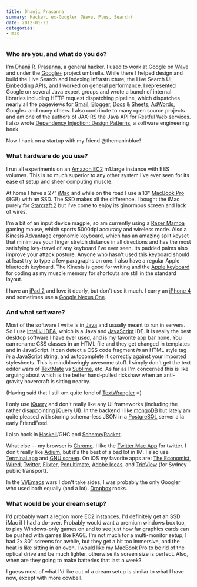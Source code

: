 ```yaml
---
title: Dhanji Prasanna
summary: Hacker, ex-Googler (Wave, Plus, Search)
date: 2012-01-23
categories:
- mac
---
```


### Who are you, and what do you do?

I'm [Dhanji R. Prasanna](http://rethrick.com "Dhanji's website."), a general hacker. I used to work at Google on [Wave][google-wave] and under the [Google+][google-plus] project umbrella. While there I helped design and build the Live Search and Indexing infrastructure, the Live Search UI, Embedding APIs, and I worked on general performance. I represented Google on several Java expert groups and wrote a bunch of internal libraries including HTTP request dispatching pipeline, which dispatches nearly all the pageviews for [Gmail][], [Blogger][], [Docs][google-docs] & [Sheets][google-sheets], [AdWords][], Google+ and many others. I also contribute to many open source projects and am one of the authors of JAX-RS the Java API for Restful Web services. I also wrote [Dependency Injection: Design Patterns](http://manning.com/prasanna "Dhanji's book."), a software engineering book.

Now I hack on a startup with my friend @themaninblue!

### What hardware do you use?

I run all experiments on an [Amazon EC2][ec2] m1.large instance with EBS volumes. This is so much superior to any other system I've ever seen for its ease of setup and sheer computing muscle.

At home I have a 27" [iMac][] and while on the road I use a 13" [MacBook Pro][macbook-pro] (8GB) with an SSD. The SSD makes all the difference. I bought the iMac purely for [Starcraft 2][starcraft-2] but I've come to enjoy its ginormous screen and lack of wires.

I'm a bit of an input device magpie, so am currently using a [Razer Mamba][mamba] gaming mouse, which sports 5000dpi accuracy and wireless mode. Also a [Kinesis Advantage][advantage] ergonomic keyboard, which has an amazing split keyset that minimizes your finger stretch distance in all directions and has the most satisfying key-travel of any keyboard I've ever seen. Its padded palms also improve your attack posture. Anyone who hasn't used this keyboard should at least try to type a few paragraphs on one. I also have a regular Apple bluetooth keyboard. The Kinesis is good for writing and the [Apple keyboard][keyboard] for coding as my muscle memory for shortcuts are still in the standard layout.

I have an [iPad 2][ipad-2] and love it dearly, but don't use it much. I carry an [iPhone 4][iphone-4] and sometimes use a [Google Nexus One][nexus-one].

### And what software?

Most of the software I write is in [Java][] and usually meant to run in servers. So I use [IntelliJ IDEA][intellij-idea], which is a Java and [JavaScript][] IDE. It is really the best desktop software I have ever used, and is my favorite app bar none. You can rename CSS classes in an HTML file and they get changed in templates and in JavaScript. It can detect a CSS code fragment *in* an HTML style tag *in* a JavaScript string, and autocomplete it correctly against your imported stylesheets. This is mindblowingly awesome stuff. I simply don't get the text editor wars of [TextMate][] vs [Sublime][sublime-text], etc. As far as I'm concerned this is like arguing about which is the better hand-pulled rickshaw when an anti-gravity hovercraft is sitting nearby.

(Having said that I still am quite fond of [TextWrangler][] =)

I only use [jQuery][] and don't really like any UI frameworks (including the rather disappointing jQuery UI). In the backend I like [mongoDB][] but lately am quite pleased with storing schema-less JSON in a [PostgreSQL][] server a la early FriendFeed.

I also hack in [Haskell][]/GHC and [Scheme][]/[Racket][].

What else -- my browser is [Chrome][]. I like the [Twitter Mac App][twitter-mac] for twitter. I don't really like [Adium][], but it's the best of a bad lot in IM. I also use [Terminal.app][terminal] and [GNU screen][screen]. On iOS my favorite apps are: [The Economist][the-economist-ios], [Wired][wired-ios], [Twitter][twitter-ios], [Flixter][flixter-ios], [Penultimate][penultimate-ios], [Adobe Ideas][adobe-ideas-ios], and [TripView][tripview-ios] (for Sydney public transport).

In the [Vi][]/[Emacs][] wars I don't take sides, I was probably the only Googler who used both equally (and a lot). [Dropbox][] rocks.

### What would be your dream setup?

I'd probably want a legion more EC2 instances. I'd definitely get an SSD iMac if I had a do-over. Probably would want a premium windows box too, to play Windows-only games on and to see just how far graphics cards can be pushed with games like RAGE. I'm not much for a multi-monitor setup, I had 2x 30" screens for awhile, but they get a bit too immersive, and the heat is like sitting in an oven. I would like my MacBook Pro to be rid of the optical drive and be much lighter, otherwise its screen size is perfect. Also, when are they going to make batteries that last a week?

I guess most of what I'd like out of a dream setup is similar to what I have now, except with more cowbell.

[adium]: https://en.wikipedia.org/wiki/Adium "A multi-protocol chat application for the Mac."
[adobe-ideas-ios]: https://apps.apple.com/us/app/adobe-ideas-1-0-for-ipad/id364617858 "A digital sketchbook app for iOS."
[advantage]: http://web.archive.org/web/20170120131549/http://www.kinesis-ergo.com:80/shop/advantage-for-pc-mac/ "A fancy ergonomic keyboard."
[adwords]: https://ads.google.com/home/ "Google's advertising platform."
[blogger]: https://en.wikipedia.org/wiki/Blogger_(service) "A weblog publishing system."
[chrome]: https://www.google.com/intl/en/chrome/ "A WebKit-based browser, where each tab runs in its own thread."
[dropbox]: https://www.dropbox.com/ "Online syncing and storage."
[ec2]: https://aws.amazon.com/ec2/ "A web service for virtualised processing."
[emacs]: http://www.gnu.org/software/emacs/ "An extensible, customizable, free/libre text editor — and more."
[flixter-ios]: https://apps.apple.com/us/app/movies-by-flixster-rotten/id284235722 "An app for the social movie site."
[gmail]: https://en.wikipedia.org/wiki/Gmail "Web-based email."
[google-docs]: https://en.wikipedia.org/wiki/Google_Docs "A web-based office suite."
[google-plus]: https://en.wikipedia.org/wiki/Google%2B "A social network."
[google-sheets]: https://www.google.com/sheets/about/ "Online spreadsheet software."
[google-wave]: https://en.wikipedia.org/wiki/Apache_Wave "A real-time collaboration service."
[haskell]: https://wiki.haskell.org/Haskell "A functional programming language."
[imac]: https://www.apple.com/imac-24/ "An all-in-one computer."
[intellij-idea]: https://www.jetbrains.com/idea/ "A developer's IDE."
[ipad-2]: https://www.apple.com/ipad/ "A tablet device."
[iphone-4]: https://en.wikipedia.org/wiki/IPhone_4 "A smartphone."
[java]: http://web.archive.org/web/20221226094350/https://www.java.com/en/ "A cross-platform compiled programming language."
[javascript]: https://en.wikipedia.org/wiki/JavaScript "An interpreted scripting language."
[jquery]: https://jquery.com/ "A Javascript framework."
[keyboard]: https://www.apple.com/us/shop/goto/mac/accessories "The keyboard."
[macbook-pro]: https://www.apple.com/macbook-pro/ "A laptop."
[mamba]: https://www.razer.com/gaming-mice/razer-deathadder-v2-pro "A wired/wireless gaming mouse."
[mongodb]: https://www.mongodb.com/ "A document-based database."
[nexus-one]: https://en.wikipedia.org/wiki/Nexus_One "An Android-based smartphone."
[penultimate-ios]: https://apps.apple.com/us/app/penultimate/id354098826 "A digital sketchbook app."
[postgresql]: https://www.postgresql.org/ "A relational database server."
[racket]: https://www.racket-lang.org/ "A programming language."
[scheme]: https://en.wikipedia.org/wiki/Scheme_(programming_language) "An alternative dialect of the Lisp programming language."
[screen]: http://www.gnu.org/software/screen/ "Think of it as tabs for your *nix terminal."
[starcraft-2]: http://web.archive.org/web/20150912043344/http://www.starcraft2.com/ "A sci-fi RTS game."
[sublime-text]: http://www.sublimetext.com/ "A coder's text editor."
[terminal]: https://en.wikipedia.org/wiki/Terminal_(OS_X) "A console application included with Mac OS X."
[textmate]: https://macromates.com/ "A text editor for the Mac."
[textwrangler]: http://www.barebones.com/products/textwrangler/ "A free, powerful text editor for the Mac."
[the-economist-ios]: http://web.archive.org/web/20210417060321/https://apps.apple.com/us/app/the-economist-for-iphone/id444518531 "A magazine app."
[tripview-ios]: https://apps.apple.com/au/app/tripview-sydney/id294730339 "An app for showing Sydney bus/train/ferry times."
[twitter-ios]: https://apps.apple.com/app/twitter/id333903271 "A Twitter client."
[twitter-mac]: https://apps.apple.com/us/app/twitter/id409789998 "A Mac client for Twitter."
[vi]: https://en.wikipedia.org/wiki/Vi "A command-line text editor."
[wired-ios]: https://apps.apple.com/us/app/wired-magazine/id373903654 "A magazine app."
